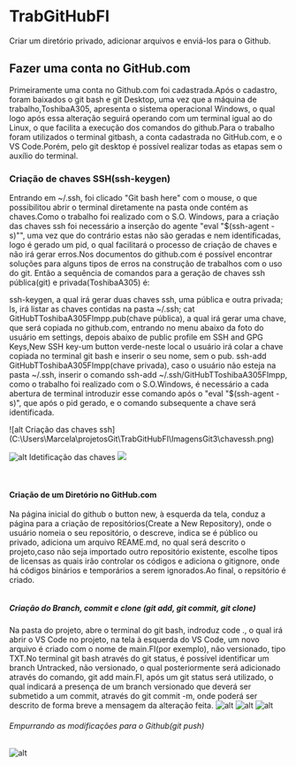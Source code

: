 # TrabGitHubFI

Criar um diretório privado, adicionar arquivos e enviá-los para o Github.
## Fazer uma conta no GitHub.com
<p>Primeiramente uma conta no Github.com foi cadastrada.Após o cadastro, foram baixados o git bash e git Desktop, uma vez que a máquina de trabalho,ToshibaA305, apresenta o sistema operacional Windows, o qual logo após essa alteração  seguirá operando com um terminal igual ao do Linux, o que facilita a execução dos comandos do github.Para o trabalho foram utilizados o terminal gitbash, a conta cadastrada no GitHub.com, e o VS Code.Porém, pelo git desktop é possível realizar todas as etapas sem o auxílio do terminal.</p>


### Criação de chaves SSH(ssh-keygen)
<p>Entrando em ~/.ssh, foi clicado "Git bash here" com o mouse, o que possibilitou abrir o terminal diretamente na pasta onde contém as chaves.Como o trabalho foi realizado com o S.O. Windows, para a criação das chaves ssh foi necessário a inserção do agente "eval "$(ssh-agent -s)"", uma vez que do contrário estas não são geradas e nem identificadas, logo é gerado um pid, o qual facilitará o processo de criação de chaves e não irá gerar erros.Nos documentos do github.com é possível encontrar soluções para alguns tipos de erros na construção de trabalhos com o uso do git.
Então a sequência de comandos para a geração de chaves ssh pública(git) e privada(ToshibaA305) é: 

ssh-keygen, a qual irá gerar duas chaves ssh, uma pública e outra privada;
ls, irá listar as chaves contidas na pasta ~/.ssh;
cat GitHubTToshibaA305FImpp.pub(chave pública), a qual irá gerar uma chave, que será copiada no github.com, entrando no menu abaixo da foto do usuário em settings, depois abaixo de public profile em SSH and GPG Keys,New SSH key-um button verde-neste local o usuário irá colar a chave copiada no terminal git bash e inserir o seu nome, sem o pub.
ssh-add GitHubTToshibaA305FImpp(chave privada), caso o usuário não esteja na pasta ~/.ssh, inserir o comando ssh-add ~/.ssh/GitHubTToshibaA305FImpp, como o trabalho foi realizado com o S.O.Windows, é necessário a cada abertura de terminal introduzir esse comando após o "eval "$(ssh-agent -s)", que após o pid gerado, e o comando subsequente a chave será identificada.  


![alt Criação das chaves ssh] (C:\Users\Marcela\projetosGit\TrabGitHubFI\ImagensGit3\chavessh.png)

![alt Idetificação das chaves](C:\Users\Marcela\projetosGit\TrabGitHubFI\ImagensGit3\identificacaochavessh.png)
![](C:\Users\Marcela\projetosGit\TrabGitHubFI\ImagensGit3\catsshpub.png)
</p>
<br>

#### Criação de um Diretório no GitHub.com
<p>Na página inicial do github o button new, à esquerda da tela, conduz a página para a criação de repositórios(Create a New Repository), onde o usuário nomeia o seu repositório, o descreve, indica se é público ou privado, adiciona um arquivo REAME.md, no qual será descrito o projeto,caso não seja importado outro repositório existente, escolhe tipos de licensas as quais irão controlar os códigos e adiciona o gitignore, onde há códigos binários e temporários a serem ignorados.Ao final, o repsitório é criado.

![]()


##### Criação do Branch, commit e clone (git add, git commit, git clone)
Na pasta do projeto, abre o terminal do git bash, indroduz code ., o qual irá abrir o VS Code no projeto, na tela à esquerda do VS Code, um novo arquivo é criado com o nome de main.FI(por exemplo), não versionado, tipo TXT.No terminal git bash através do git status, é possível identificar um branch Untracked, não versionado, o qual posteriormente será adicionado através do comando, git add main.FI, após um git status será utilizado, o qual indicará a presença de um branch versionado que deverá ser submetido a um commit, através do git commit -m, onde poderá ser descrito de forma breve a mensagem da alteração feita.
![alt ](C:\Users\Marcela\projetosGit\TrabGitHubFI\ImagensGit3\branchmainFI.png)
![alt](C:\Users\Marcela\projetosGit\TrabGitHubFI\ImagensGit3\gitclone.png)
![alt](C:\Users\Marcela\projetosGit\TrabGitHubFI\ImagensGit3\gitlog.png)
###### Empurrando as modificações para o Github(git push)
![alt ](C:\Users\Marcela\projetosGit\TrabGitHubFI\ImagensGit3\gitpush.png )